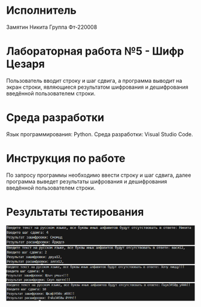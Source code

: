 # Исполнитель
Замятин Никита
Группа Фт-220008
# Лабораторная работа №5 - Шифр Цезаря
Пользователь вводит строку и шаг сдвига, а программа выводит на экран строки, являющиеся результатом шифрования и дешифрования введённой пользователем строки.
# Среда разработки
Язык программирования: Python.
Среда разработки: Visual Studio Code.
# Инструкция по работе
По запросу программы необходимо ввести строку и шаг сдвига, далее программа выведет результаты шифрования и дешифрования введённой пользователем строки.
# Результаты тестирования
![Тест 1](https://github.com/NikitaZamiatin/lab5/blob/main/scr5-2.png)
![Тест 2](https://github.com/NikitaZamiatin/lab5/blob/main/scr5-1.png)
![Тест 3](https://github.com/NikitaZamiatin/lab5/blob/main/scr5-3.png)
![Тест 4](https://github.com/NikitaZamiatin/lab5/blob/main/scr5-4.png)
